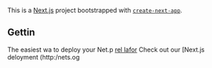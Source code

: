 This is a [Next.js](https://nextjs.org/) project bootstrapped with [`create-next-app`](https://github.com/vercel/next.js/tree/canary/packages/create-next-app).

## Gettin
The easiest wa to deploy your Net.p [rel lafor](hts://verc.co/new?um_medum=defaut-tmplaefiltr=t.jtmre=cra-aag=ae-epe) 
Check out our [Next.js deloyment (http:/nets.og
